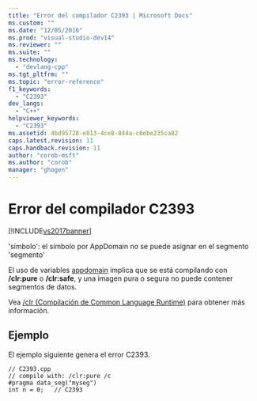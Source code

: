 ```yaml
---
title: "Error del compilador C2393 | Microsoft Docs"
ms.custom: ""
ms.date: "12/05/2016"
ms.prod: "visual-studio-dev14"
ms.reviewer: ""
ms.suite: ""
ms.technology: 
  - "devlang-cpp"
ms.tgt_pltfrm: ""
ms.topic: "error-reference"
f1_keywords: 
  - "C2393"
dev_langs: 
  - "C++"
helpviewer_keywords: 
  - "C2393"
ms.assetid: 4bd95728-e813-4ce8-844a-c6ebe235ca82
caps.latest.revision: 11
caps.handback.revision: 11
author: "corob-msft"
ms.author: "corob"
manager: "ghogen"
---
```

# Error del compilador C2393
[!INCLUDE[vs2017banner](../../assembler/inline/includes/vs2017banner.md)]

'símbolo': el símbolo por AppDomain no se puede asignar en el segmento 'segmento'  
  
 El uso de variables [appdomain](../../cpp/appdomain.md) implica que se está compilando con **\/clr:pure** o **\/clr:safe**, y una imagen pura o segura no puede contener segmentos de datos.  
  
 Vea [\/clr \(Compilación de Common Language Runtime\)](../../build/reference/clr-common-language-runtime-compilation.md) para obtener más información.  
  
## Ejemplo  
 El ejemplo siguiente genera el error C2393.  
  
```  
// C2393.cpp  
// compile with: /clr:pure /c  
#pragma data_seg("myseg")  
int n = 0;   // C2393  
```